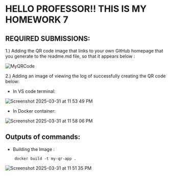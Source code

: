 # HELLO PROFESSOR!! THIS IS MY HOMEWORK 7

## REQUIRED SUBMISSIONS: <br>

1.) Adding the QR code image that links to your own GitHub homepage that you generate to the readme.md file, so that it appears below :

![MyQRCode](https://github.com/user-attachments/assets/e06b044e-5974-4e81-88a2-decfde6da78a)

2.) Adding an image of viewing the log of successfully creating the QR code below:

- In VS code terminal:

![Screenshot 2025-03-31 at 11 53 49 PM](https://github.com/user-attachments/assets/d125254a-2051-4cff-a3ef-9583604a1df0)


- In Docker container:

![Screenshot 2025-03-31 at 11 58 06 PM](https://github.com/user-attachments/assets/564acb7b-8a74-44f7-986f-0e84a79b7c58)

## Outputs of commands:

- Building the Image :

```
    docker build -t my-qr-app .
```

![Screenshot 2025-03-31 at 11 51 35 PM](https://github.com/user-attachments/assets/c0b6d5a1-bf5b-42db-a94c-2cc431295766)


